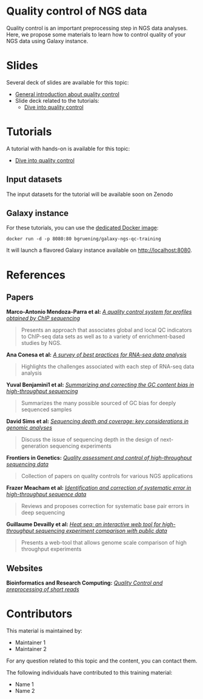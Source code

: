 Quality control of NGS data
===========================

Quality control is an important preprocessing step in NGS data analyses. Here, we propose some materials to learn how to control quality of your NGS data using Galaxy instance.

# Slides

Several deck of slides are available for this topic:

- [General introduction about quality control](http://bgruening.github.io/training-material/NGS-QC/slides/)
- Slide deck related to the tutorials:
    - [Dive into quality control](http://bgruening.github.io/training-material/Dev-Corner/slides/dive_into_qc.html)

# Tutorials

A tutorial with hands-on is available for this topic:

- [Dive into quality control](tutorials/dive_into_qc.md)

## Input datasets

The input datasets for the tutorial will be available soon on Zenodo

## Galaxy instance

For these tutorials, you can use the [dedicated Docker image](docker/README.md):

```
docker run -d -p 8080:80 bgruening/galaxy-ngs-qc-training
```

It will launch a flavored Galaxy instance available on
[http://localhost:8080](http://localhost:8080).

# References

## Papers

**Marco-Antonio Mendoza-Parra et al:** [*A quality control system for profiles obtained by ChIP sequencing*](http://nar.oxfordjournals.org/content/41/21/e196.short)

> Presents an approach that associates global and local QC indicators to ChIP-seq data sets as well as to a variety of enrichment-based studies by NGS.

**Ana Conesa et al:** [*A survey of best practices for RNA-seq data analysis*](http://genomebiology.biomedcentral.com/articles/10.1186/s13059-016-0881-8)

> Highlights the challenges associated with each step of RNA-seq data analysis

**Yuval Benjamini1 et al:** [*Summarizing and correcting the GC content bias in high-throughput sequencing*](http://nar.oxfordjournals.org/content/40/10/e72.long)

> Summarizes the many possible sourced of GC bias for deeply sequenced samples

**David Sims et al:** [*Sequencing depth and coverage: key considerations in genomic analyses*](http://www.nature.com/nrg/journal/v15/n2/abs/nrg3642.html)

> Discuss the issue of sequencing depth in the design of next-generation sequencing experiments

**Frontiers in Genetics:** [*Quality assessment and control of high-throughput sequencing data*](http://journal.frontiersin.org/researchtopic/1683/quality-assessment-and-control-of-high-throughput-sequencing-data)

> Collection of papers on quality controls for various NGS applications

**Frazer Meacham et al:** [*Identification and correction of systematic error in high-throughput sequence data*](http://bmcbioinformatics.biomedcentral.com/articles/10.1186/1471-2105-12-451)

> Reviews and proposes correction for systematic base pair errors in deep sequencing

**Guillaume Devailly et al:** [*Heat seq: an interactive web tool for high-throughput sequencing experiment comparison with public data*](http://biorxiv.org/content/early/2016/04/18/049254.abstract)

> Presents a web-tool that allows genome scale comparison of high throughput experiments

## Websites

**Bioinformatics and Research Computing:** [*Quality Control and preprocessing of short reads*](http://barcwiki.wi.mit.edu/wiki/SOPs/qc_shortReads)

# Contributors

This material is maintained by:

- Maintainer 1
- Maintainer 2

For any question related to this topic and the content, you can contact them.

The following individuals have contributed to this training material:

- Name 1
- Name 2
